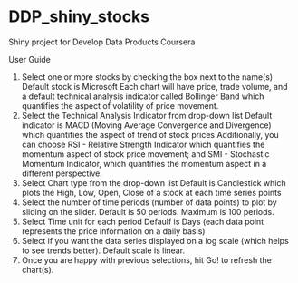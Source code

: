 DDP_shiny_stocks
================

Shiny project for Develop Data Products Coursera

User Guide
1. Select one or more stocks by checking the box next to the name(s)
	Default stock is Microsoft
	Each chart will have price, trade volume, and a default technical analysis indicator called Bollinger Band which quantifies the aspect of volatility of price movement.
2. Select the Technical Analysis Indicator from drop-down list
	Default indicator is MACD (Moving Average Convergence and Divergence) which quantifies the aspect of trend of stock prices
	Additionally, you can choose RSI - Relative Strength Indicator which quantifies the momentum aspect of stock price movement; and SMI - Stochastic Momentum Indicator, which quantifies the momentum aspect in a different perspective.
3. Select Chart type from the drop-down list
	Default is Candlestick which plots the High, Low, Open, Close of a stock at each time series points 
4. Select the number of time periods (number of data points) to plot by sliding on the slider.
	Default is 50 periods.  Maximum is 100 periods.
5. Select Time unit for each period
	Defaulf is Days (each data point represents the price information on a daily basis)
6. Select if you want the data series displayed on a log scale (which helps to see trends better).
	Default scale is linear.
7. Once you are happy with previous selections, hit Go! to refresh the chart(s).
